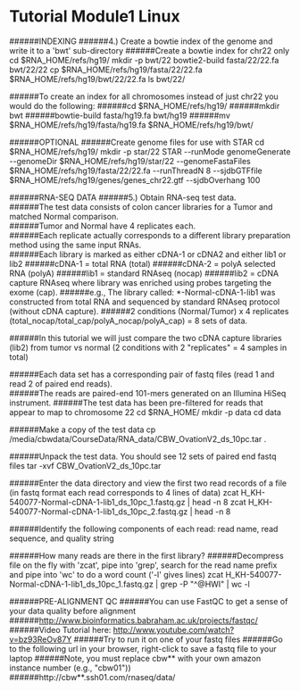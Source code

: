 Tutorial Module1 Linux
======================
	
 
	
	
	
######INDEXING
######4.) Create a bowtie index of the genome and write it to a 'bwt' sub-directory
######Create a bowtie index for chr22 only
	cd $RNA_HOME/refs/hg19/
	mkdir -p bwt/22
	bowtie2-build fasta/22/22.fa bwt/22/22
	cp $RNA_HOME/refs/hg19/fasta/22/22.fa $RNA_HOME/refs/hg19/bwt/22/22.fa
	ls bwt/22/
	
######To create an index for all chromosomes instead of just chr22 you would do the following:
######cd $RNA_HOME/refs/hg19/
######mkdir bwt
######bowtie-build fasta/hg19.fa bwt/hg19
######mv $RNA_HOME/refs/hg19/fasta/hg19.fa $RNA_HOME/refs/hg19/bwt/
	
######OPTIONAL
######Create genome files for use with STAR
	cd $RNA_HOME/refs/hg19/
	mkdir -p star/22
	STAR --runMode genomeGenerate --genomeDir $RNA_HOME/refs/hg19/star/22 --genomeFastaFiles $RNA_HOME/refs/hg19/fasta/22/22.fa --runThreadN 8 --sjdbGTFfile $RNA_HOME/refs/hg19/genes/genes_chr22.gtf --sjdbOverhang 100
	
	
######RNA-SEQ DATA
######5.) Obtain RNA-seq test data.  
######The test data consists of colon cancer libraries for a Tumor and matched Normal comparison.  
######Tumor and Normal have 4 replicates each.  
######Each replicate actually corresponds to a different library preparation method using the same input RNAs.  
######Each library is marked as either cDNA-1 or cDNA2 and either lib1 or lib2
######cDNA-1 = total RNA (total)
######cDNA-2 = polyA selected RNA (polyA)
######lib1 = standard RNAseq (nocap)
######lib2 = cDNA capture RNAseq where library was enriched using probes targeting the exome (cap).
######e.g., The library called: *-Normal-cDNA-1-lib1 was constructed from total RNA and sequenced by standard RNAseq protocol (without cDNA capture).
######2 conditions (Normal/Tumor) x 4 replicates (total_nocap/total_cap/polyA_nocap/polyA_cap) = 8 sets of data.
	
######In this tutorial we will just compare the two cDNA capture libraries (lib2) from tumor vs normal (2 conditions with 2 "replicates" = 4 samples in total)
	
######Each data set has a corresponding pair of fastq files (read 1 and read 2 of paired end reads).  
######The reads are paired-end 101-mers generated on an Illumina HiSeq instrument.
######The test data has been pre-filtered for reads that appear to map to chromosome 22
	cd $RNA_HOME/
	mkdir -p data
	cd data
	
######Make a copy of the test data
	cp /media/cbwdata/CourseData/RNA_data/CBW_OvationV2_ds_10pc.tar .
	
######Unpack the test data.  You should see 12 sets of paired end fastq files
	tar -xvf CBW_OvationV2_ds_10pc.tar
	
######Enter the data directory and view the first two read records of a file (in fastq format each read corresponds to 4 lines of data)
	zcat H_KH-540077-Normal-cDNA-1-lib1_ds_10pc_1.fastq.gz | head -n 8
	zcat H_KH-540077-Normal-cDNA-1-lib1_ds_10pc_2.fastq.gz | head -n 8
	
######Identify the following components of each read: read name, read sequence, and quality string
	
######How many reads are there in the first library?
######Decompress file on the fly with 'zcat', pipe into 'grep', search for the read name prefix and pipe into 'wc' to do a word count ('-l' gives lines)
	zcat H_KH-540077-Normal-cDNA-1-lib1_ds_10pc_1.fastq.gz | grep -P "^\@HWI" | wc -l
	
	
######PRE-ALIGNMENT QC
######You can use FastQC to get a sense of your data quality before alignment
######http://www.bioinformatics.babraham.ac.uk/projects/fastqc/
######Video Tutorial here: http://www.youtube.com/watch?v=bz93ReOv87Y
######Try to run it on one of your fastq files
######Go to the following url in your browser, right-click to save a fastq file to your laptop
######Note, you must replace cbw** with your own amazon instance number (e.g., "cbw01"))
######http://cbw**.ssh01.com/rnaseq/data/
